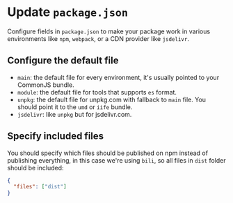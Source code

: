 # Update `package.json`

Configure fields in `package.json` to make your package work in various environments like `npm`, `webpack`, or a CDN provider like `jsdelivr`.

## Configure the default file

* `main`: the default file for every environment, it's usually pointed to your CommonJS bundle.
* `module`: the default file for tools that supports `es` format.
* `unpkg`: the default file for unpkg.com with fallback to `main` file. You should point it to the `umd` or `iife` bundle.
* `jsdelivr`: like `unpkg` but for jsdelivr.com.

## Specify included files

You should specify which files should be published on npm instead of publishing everything, in this case we're using `bili`, so all files in `dist` folder should be included:

```json
{
  "files": ["dist"]
}
```
